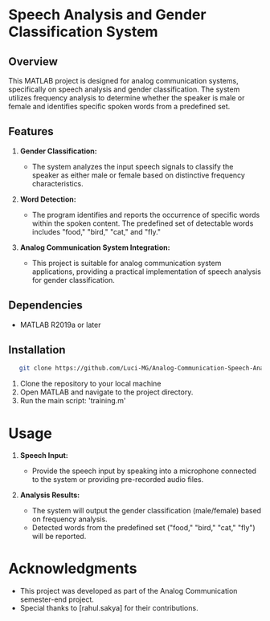 # Speech Analysis and Gender Classification System

## Overview

This MATLAB project is designed for analog communication systems, specifically on speech analysis and gender classification. The system utilizes frequency analysis to determine whether the speaker is male or female and identifies specific spoken words from a predefined set.

## Features

1. **Gender Classification:**
   - The system analyzes the input speech signals to classify the speaker as either male or female based on distinctive frequency characteristics.

2. **Word Detection:**
   - The program identifies and reports the occurrence of specific words within the spoken content. The predefined set of detectable words includes "food," "bird," "cat," and "fly."

3. **Analog Communication System Integration:**
   - This project is suitable for analog communication system applications, providing a practical implementation of speech analysis for gender classification.

## Dependencies

- MATLAB R2019a or later

## Installation

```bash
   git clone https://github.com/Luci-MG/Analog-Communication-Speech-Analysis.git
```
1. Clone the repository to your local machine
1. Open MATLAB and navigate to the project directory.
1. Run the main script: 'training.m'

# Usage

1. **Speech Input:**
   - Provide the speech input by speaking into a microphone connected to the system or providing pre-recorded audio files.

2. **Analysis Results:**
   - The system will output the gender classification (male/female) based on frequency analysis.
   - Detected words from the predefined set ("food," "bird," "cat," "fly") will be reported.

# Acknowledgments

- This project was developed as part of the Analog Communication semester-end project.
- Special thanks to [rahul.sakya] for their contributions.


